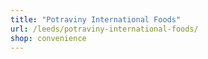 ```yaml
---
title: "Potraviny International Foods"
url: /leeds/potraviny-international-foods/
shop: convenience
---
```


